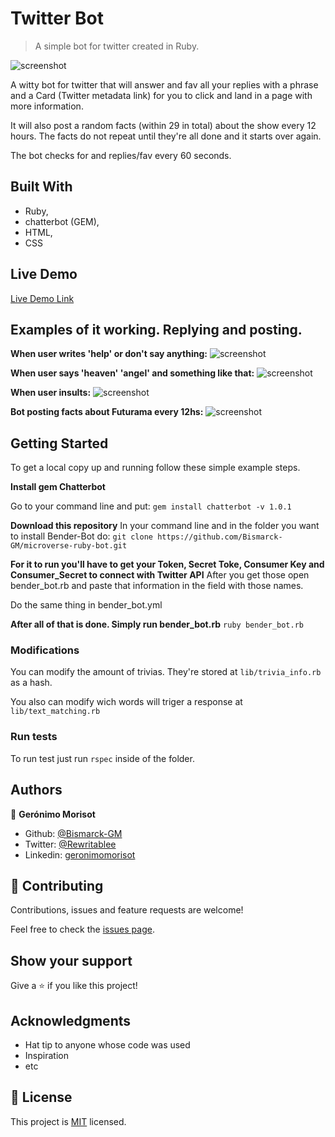 # Twitter Bot 

> A simple bot for twitter created in Ruby.

![screenshot](/src/img/BenderBotPage.png)

A witty bot for twitter that will answer and fav all your replies with a phrase and a Card (Twitter metadata link)
for you to click and land in a page with more information.

It will also post a random facts (within 29 in total) about the show every 12 hours. The facts do not repeat until they're all done and it
starts over again.

The bot checks for and replies/fav every 60 seconds.

## Built With

- Ruby,
- chatterbot (GEM),
- HTML,
- CSS

## Live Demo

[Live Demo Link](https://twitter.com/BenderBot101)

## Examples of it working. Replying and posting.

**When user writes 'help' or don't say anything:**
![screenshot](/src/img/Screenshot10.png)

**When user says 'heaven' 'angel' and something like that:**
![screenshot](/src/img/Screenshot11.png)

**When user insults:**
![screenshot](/src/img/Screenshot12.png)

**Bot posting facts about Futurama every 12hs:**
![screenshot](/src/img/Screenshot13.png)

## Getting Started

To get a local copy up and running follow these simple example steps.

**Install gem Chatterbot**

Go to your command line and put:
```gem install chatterbot -v 1.0.1 ```

**Download this repository**
In your command line and in the folder you want to install Bender-Bot do:
```git clone https://github.com/Bismarck-GM/microverse-ruby-bot.git ```

**For it to run you'll have to get your Token, Secret Toke, Consumer Key and Consumer_Secret to connect with Twitter API**
After you get those open bender_bot.rb and paste that information in the field with those names.

Do the same thing in bender_bot.yml

**After all of that is done. Simply run bender_bot.rb**
```ruby bender_bot.rb```


### Modifications

You can modify the amount of trivias. They're stored at ```lib/trivia_info.rb``` as a hash.

You also can modify wich words will triger a response at ```lib/text_matching.rb```

### Run tests

To run test just run ```rspec``` inside of the folder.


## Authors

👤 **Gerónimo Morisot**

- Github: [@Bismarck-GM](https://github.com/Bismarck-GM)
- Twitter: [@Rewritablee](https://twitter.com/Rewritablee)
- Linkedin: [geronimomorisot](https://linkedin.com/in/geronimomorisot)


## 🤝 Contributing

Contributions, issues and feature requests are welcome!

Feel free to check the [issues page](issues/).

## Show your support

Give a ⭐️ if you like this project!

## Acknowledgments

- Hat tip to anyone whose code was used
- Inspiration
- etc

## 📝 License

This project is [MIT](lic.url) licensed.
